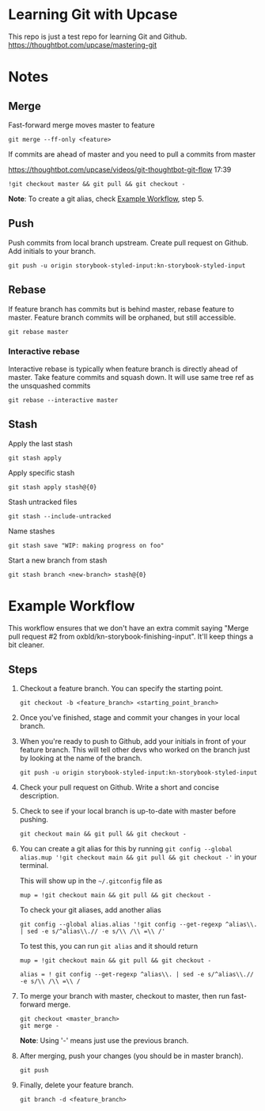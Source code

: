 # Learning Git with Upcase

This repo is just a test repo for learning Git and Github.
https://thoughtbot.com/upcase/mastering-git

# Notes

## Merge

Fast-forward merge moves master to feature

    git merge --ff-only <feature>

If commits are ahead of master and you need to pull a commits from master

https://thoughtbot.com/upcase/videos/git-thoughtbot-git-flow 17:39

    !git checkout master && git pull && git checkout -

**Note**: To create a git alias, check [Example Workflow](#Example-Workflow), step 5.

## Push

Push commits from local branch upstream. Create pull request on Github. Add initials to your branch.

    git push -u origin storybook-styled-input:kn-storybook-styled-input

## Rebase

If feature branch has commits but is behind master, rebase feature to master. Feature branch commits will be orphaned, but still accessible.

    git rebase master

### Interactive rebase

Interactive rebase is typically when feature branch is directly ahead of master. Take feature commits and squash down. It will use same tree ref as the unsquashed commits

    git rebase --interactive master

## Stash

Apply the last stash

    git stash apply

Apply specific stash

    git stash apply stash@{0}

Stash untracked files

    git stash --include-untracked

Name stashes

    git stash save "WIP: making progress on foo"

Start a new branch from stash

    git stash branch <new-branch> stash@{0}

# Example Workflow

This workflow ensures that we don't have an extra commit saying "Merge pull request #2 from oxbld/kn-storybook-finishing-input". It'll keep things a bit cleaner.

## Steps

1.  Checkout a feature branch. You can specify the starting point.

        git checkout -b <feature_branch> <starting_point_branch>

2.  Once you've finished, stage and commit your changes in your local branch.

3.  When you're ready to push to Github, add your initials in front of your feature branch. This will tell other devs who worked on the branch just by looking at the name of the branch.

        git push -u origin storybook-styled-input:kn-storybook-styled-input

4.  Check your pull request on Github. Write a short and concise description.

5.  Check to see if your local branch is up-to-date with master before pushing.

        git checkout main && git pull && git checkout -

6.  You can create a git alias for this by running `git config --global alias.mup '!git checkout main && git pull && git checkout -'` in your terminal.

    This will show up in the `~/.gitconfig` file as

        mup = !git checkout main && git pull && git checkout -

    To check your git aliases, add another alias

        git config --global alias.alias '!git config --get-regexp ^alias\\. | sed -e s/^alias\\.// -e s/\\ /\\ =\\ /'

    To test this, you can run `git alias` and it should return

        mup = !git checkout main && git pull && git checkout -

        alias = ! git config --get-regexp ^alias\\. | sed -e s/^alias\\.// -e s/\\ /\\ =\\ /

7.  To merge your branch with master, checkout to master, then run fast-forward merge.

        git checkout <master_branch>
        git merge -

    **Note**: Using '-' means just use the previous branch.

8.  After merging, push your changes (you should be in master branch).

        git push

9.  Finally, delete your feature branch.

        git branch -d <feature_branch>

